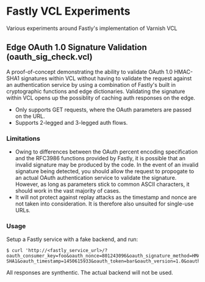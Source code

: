 # Fastly VCL Experiments
Various experiments around Fastly's implementation of Varnish VCL

## Edge OAuth 1.0 Signature Validation (oauth_sig_check.vcl)
A proof-of-concept demonstrating the ability to validate OAuth 1.0 HMAC-SHA1 signatures within VCL without having to validate the request against an authentication service by using a combination of Fastly's built in cryptographic functions and edge dictionaries. Validating the signature within VCL opens up the possiblity of caching auth responses on the edge.

* Only supports GET requests, where the OAuth parameters are passed on the URL.
* Supports 2-legged and 3-legged auth flows.

### Limitations
* Owing to differences between the OAuth percent encoding specification and the RFC3986 functions provided by Fastly, it is possible that an invalid signature may be produced by the code. In the event of an invalid signature being detected, you should allow the request to propogate to an actual OAuth authentication service to validate the signature. However, as long as parameters stick to common ASCII characters, it should work in the vast majority of cases.
* It will not protect against replay attacks as the timestamp and nonce are not taken into consideration. It is therefore also unsuited for single-use URLs.

### Usage
Setup a Fastly service with a fake backend, and run:

```
$ curl 'http://<fastly_service_url>/?oauth_consumer_key=foo&oauth_nonce=801243096&oauth_signature_method=HMAC-SHA1&oauth_timestamp=1450615933&oauth_token=bar&oauth_version=1.0&oauth_signature=dKVOZboE9tthtQzfCjqYsVYvkhU%3D'
```

All responses are synthentic. The actual backend will not be used.
